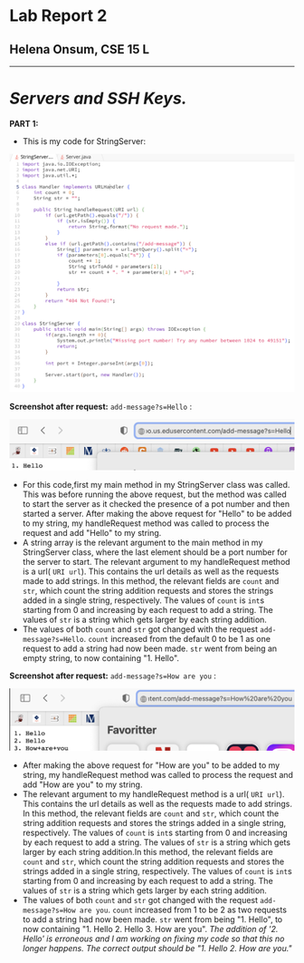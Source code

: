 # Lab Report 2
## Helena Onsum, CSE 15 L
-----------------------------------------------
# *Servers and SSH Keys.* 

**PART 1:**
* This is my code for StringServer:

![Image](StringServerCode.png)

**Screenshot after request:** `add-message?s=Hello` :

![Image](Lab2Hello.png)

  - For this code,first my main method in my StringServer class was called. This was before running the above request, but the method was called to start the server as it checked the presence of a pot number and then started a server. After making the above request for "Hello" to be added to my string, my handleRequest method was called to process the request and add "Hello" to my string.
  - A string array is the relevant argument to the main method in my StringServer class, where the last element should be a port number for the server to start. The relevant argument to my handleRequest method is a url( `URI url`). This contains the url details as well as the requests made to add strings. In this method, the relevant fields are `count` and `str`, which count the string addition requests and stores the strings added in a single string, respectively. The values of `count` is `int`s starting from 0 and increasing by each request to add a string. The values of `str` is a string which gets larger by each string addition.
  - The values of both `count` and `str` got changed with the request `add-message?s=Hello`. `count` increased from the default 0 to be 1 as one request to add a string had now been made. `str` went from being an empty string, to now containing "1. Hello".

**Screenshot after request:** `add-message?s=How are you` :

![Image](Lab2HowAreYou.png)

  - After making the above request for "How are you" to be added to my string, my handleRequest method was called to process the request and add "How are you" to my string.
  - The relevant argument to my handleRequest method is a url( `URI url`). This contains the url details as well as the requests made to add strings. In this method, the relevant fields are `count` and `str`, which count the string addition requests and stores the strings added in a single string, respectively. The values of `count` is `int`s starting from 0 and increasing by each request to add a string. The values of `str` is a string which gets larger by each string addition.In this method, the relevant fields are `count` and `str`, which count the string addition requests and stores the strings added in a single string, respectively. The values of `count` is `int`s starting from 0 and increasing by each request to add a string. The values of `str` is a string which gets larger by each string addition.
  - The values of both `count` and `str` got changed with the request `add-message?s=How are you`. `count` increased from 1 to be 2 as two requests to add a string had now been made. `str` went from being "1. Hello", to now containing "1. Hello 2. Hello 3. How are you". *The addition of '2. Hello' is erroneous and I am working on fixing my code so that this no longer happens. The correct output should be "1. Hello 2. How are you."*
